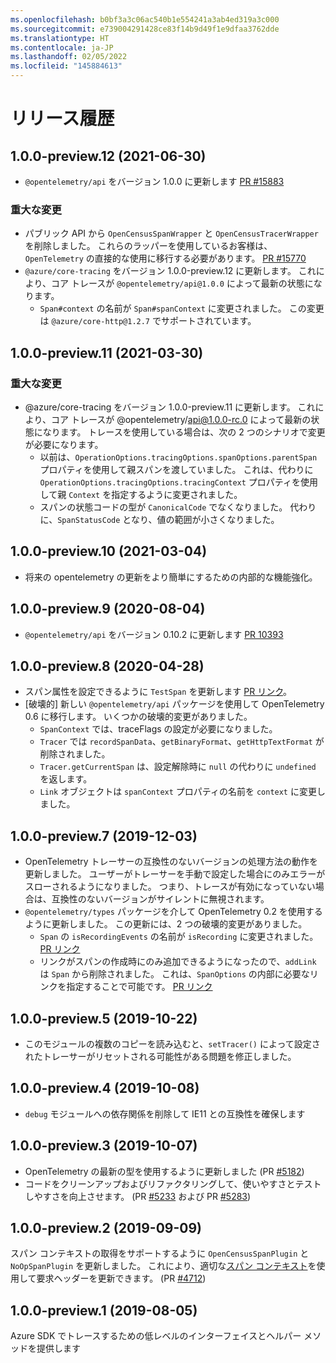 ```yaml
---
ms.openlocfilehash: b0bf3a3c06ac540b1e554241a3ab4ed319a3c000
ms.sourcegitcommit: e739004291428ce83f14b9d49f1e9dfaa3762dde
ms.translationtype: HT
ms.contentlocale: ja-JP
ms.lasthandoff: 02/05/2022
ms.locfileid: "145884613"
---
```

# <a name="release-history"></a>リリース履歴

## <a name="100-preview12-2021-06-30"></a>1.0.0-preview.12 (2021-06-30)

- `@opentelemetry/api` をバージョン 1.0.0 に更新します [PR #15883](https://github.com/Azure/azure-sdk-for-js/pull/15883)

### <a name="breaking-changes"></a>重大な変更

- パブリック API から `OpenCensusSpanWrapper` と `OpenCensusTracerWrapper` を削除しました。 これらのラッパーを使用しているお客様は、`OpenTelemetry` の直接的な使用に移行する必要があります。 [PR #15770](https://github.com/Azure/azure-sdk-for-js/pull/15770)
- `@azure/core-tracing` をバージョン 1.0.0-preview.12 に更新します。 これにより、コア トレースが `@opentelemetry/api@1.0.0` によって最新の状態になります。
  - `Span#context` の名前が `Span#spanContext` に変更されました。 この変更は `@azure/core-http@1.2.7` でサポートされています。

## <a name="100-preview11-2021-03-30"></a>1.0.0-preview.11 (2021-03-30)

### <a name="breaking-changes"></a>重大な変更

- @azure/core-tracing をバージョン 1.0.0-preview.11 に更新します。 これにより、コア トレースが @opentelemetry/api@1.0.0-rc.0 によって最新の状態になります。
  トレースを使用している場合は、次の 2 つのシナリオで変更が必要になります。
  - 以前は、`OperationOptions.tracingOptions.spanOptions.parentSpan` プロパティを使用して親スパンを渡していました。 これは、代わりに `OperationOptions.tracingOptions.tracingContext` プロパティを使用して親 `Context` を指定するように変更されました。
  - スパンの状態コードの型が `CanonicalCode` でなくなりました。 代わりに、`SpanStatusCode` となり、値の範囲が小さくなりました。

## <a name="100-preview10-2021-03-04"></a>1.0.0-preview.10 (2021-03-04)

- 将来の opentelemetry の更新をより簡単にするための内部的な機能強化。

## <a name="100-preview9-2020-08-04"></a>1.0.0-preview.9 (2020-08-04)

- `@opentelemetry/api` をバージョン 0.10.2 に更新します [PR 10393](https://github.com/Azure/azure-sdk-for-js/pull/10393)

## <a name="100-preview8-2020-04-28"></a>1.0.0-preview.8 (2020-04-28)

- スパン属性を設定できるように `TestSpan` を更新します [PR リンク](https://github.com/Azure/azure-sdk-for-js/pull/6565)。
- [破壊的] 新しい `@opentelemetry/api` パッケージを使用して OpenTelemetry 0.6 に移行します。 いくつかの破壊的変更がありました。
  - `SpanContext` では、traceFlags の設定が必要になりました。
  - `Tracer` では `recordSpanData`、`getBinaryFormat`、`getHttpTextFormat` が削除されました。
  - `Tracer.getCurrentSpan` は、設定解除時に `null` の代わりに `undefined` を返します。
  - `Link` オブジェクトは `spanContext` プロパティの名前を `context` に変更しました。

## <a name="100-preview7-2019-12-03"></a>1.0.0-preview.7 (2019-12-03)

- OpenTelemetry トレーサーの互換性のないバージョンの処理方法の動作を更新しました。 ユーザーがトレーサーを手動で設定した場合にのみエラーがスローされるようになりました。 つまり、トレースが有効になっていない場合は、互換性のないバージョンがサイレントに無視されます。
- `@opentelemetry/types` パッケージを介して OpenTelemetry 0.2 を使用するように更新しました。 この更新には、2 つの破壊的変更がありました。
  - `Span` の `isRecordingEvents` の名前が `isRecording` に変更されました。 [PR リンク](https://github.com/open-telemetry/opentelemetry-js/pull/454)
  - リンクがスパンの作成時にのみ追加できるようになったので、`addLink` は `Span` から削除されました。 これは、`SpanOptions` の内部に必要なリンクを指定することで可能です。 [PR リンク](https://github.com/open-telemetry/opentelemetry-js/pull/449)

## <a name="100-preview5-2019-10-22"></a>1.0.0-preview.5 (2019-10-22)

- このモジュールの複数のコピーを読み込むと、`setTracer()` によって設定されたトレーサーがリセットされる可能性がある問題を修正しました。

## <a name="100-preview4-2019-10-08"></a>1.0.0-preview.4 (2019-10-08)

- `debug` モジュールへの依存関係を削除して IE11 との互換性を確保します

## <a name="100-preview3-2019-10-07"></a>1.0.0-preview.3 (2019-10-07)

- OpenTelemetry の最新の型を使用するように更新しました (PR [#5182](https://github.com/Azure/azure-sdk-for-js/pull/5182))
- コードをクリーンアップおよびリファクタリングして、使いやすさとテストしやすさを向上させます。 (PR [#5233](https://github.com/Azure/azure-sdk-for-js/pull/5233) および PR [#5283](https://github.com/Azure/azure-sdk-for-js/pull/5283))

## <a name="100-preview2-2019-09-09"></a>1.0.0-preview.2 (2019-09-09)

スパン コンテキストの取得をサポートするように `OpenCensusSpanPlugin` と `NoOpSpanPlugin` を更新しました。 これにより、適切な[スパン コンテキスト](https://www.w3.org/TR/trace-context/#trace-context-http-headers-format)を使用して要求ヘッダーを更新できます。 (PR [#4712](https://github.com/Azure/azure-sdk-for-js/pull/4712))

## <a name="100-preview1-2019-08-05"></a>1.0.0-preview.1 (2019-08-05)

Azure SDK でトレースするための低レベルのインターフェイスとヘルパー メソッドを提供します
